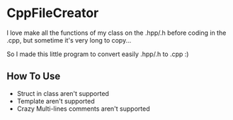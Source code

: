 CppFileCreator
==============

I love make all the functions of my class on the .hpp/.h before coding in the .cpp, but sometime it's very long to copy...

So I made this little program to convert easily .hpp/.h to .cpp :)



How To Use
----------

- Struct in class aren't supported
- Template aren't supported
- Crazy Multi-lines comments aren't supported

